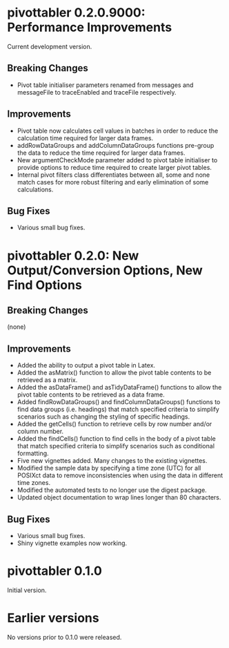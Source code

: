 pivottabler 0.2.0.9000:  Performance Improvements
================

Current development version.

Breaking Changes
----------------

* Pivot table initialiser parameters renamed from messages and messageFile to traceEnabled and traceFile respectively.  

Improvements
----------------

* Pivot table now calculates cell values in batches in order to reduce the calculation time required for larger data frames.
* addRowDataGroups and addColumnDataGroups functions pre-group the data to reduce the time required for larger data frames.
* New argumentCheckMode parameter added to pivot table initialiser to provide options to reduce time required to create larger pivot tables.
* Internal pivot filters class differentiates between all, some and none match cases for more robust filtering and early elimination of some calculations.

Bug Fixes
----------------

* Various small bug fixes.

pivottabler 0.2.0:  New Output/Conversion Options, New Find Options
================

Breaking Changes
----------------

(none)

Improvements
----------------

* Added the ability to output a pivot table in Latex.
* Added the asMatrix() function to allow the pivot table contents to be retrieved as a matrix.
* Added the asDataFrame() and asTidyDataFrame() functions to allow the pivot table contents to be retrieved as a data frame.
* Added findRowDataGroups() and findColumnDataGroups() functions to find data groups (i.e. headings) that match specified criteria to simplify scenarios such as changing the styling of specific headings.
* Added the getCells() function to retrieve cells by row number and/or column number.
* Added the findCells() function to find cells in the body of a pivot table that match specified criteria to simplify scenarios such as conditional formatting.
* Five new vignettes added.  Many changes to the existing vignettes.
* Modified the sample data by specifying a time zone (UTC) for all POSIXct data to remove inconsistencies when using the data in different time zones. 
* Modified the automated tests to no longer use the digest package.
* Updated object documentation to wrap lines longer than 80 characters.

Bug Fixes
----------------

* Various small bug fixes.
* Shiny vignette examples now working.

pivottabler 0.1.0
================

Initial version.

Earlier versions
================

No versions prior to 0.1.0 were released.
